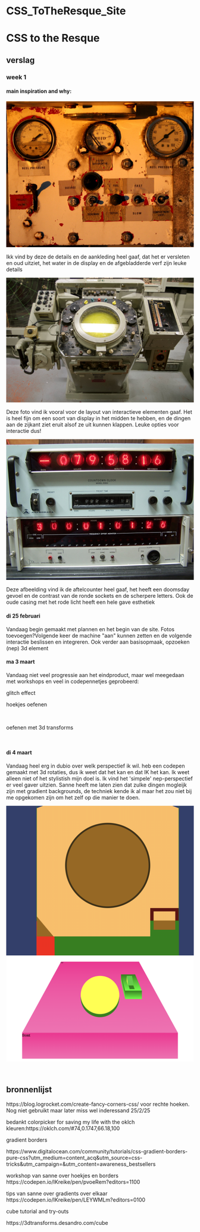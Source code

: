 # CSS_ToTheResque_Site
 
<h1> CSS to the Resque</h1>
<h2>verslag</h2>
<h3>week 1</h3>
<h4>main inspiration and why:</h4>
<img src="./assets/2557528134_13a7e74dea_o.jpg" alt="">
<p>Ikk vind by deze de details en de aankleding heel gaaf, dat het er versleten en oud uitziet, het water in de display en de afgebladderde verf zijn leuke details</p>
<img src="./assets/52706072209_afed1a68eb_o.jpg" alt="">
<p>Deze foto vind ik vooral voor de layout van interactieve elementen gaaf. Het is heel fijn om een soort van display in het midden te hebben, en de dingen aan de zijkant ziet eruit alsof ze uit kunnen klappen. Leuke opties voor interactie dus!</p>
<img src="./assets/2472526663_c5f3e3dbf7_o.jpg" alt="">
<p>Deze afbeelding vind ik de aftelcounter heel gaaf, het heeft een doomsday gevoel en de contrast van de ronde sockets en de scherpere letters. Ook de oude casing met het rode licht heeft een hele gave esthetiek</p>
<h4>di 25 februari</h4>
<p>Vandaag begin gemaakt met plannen en het begin van de site. Fotos toevoegen?Volgende keer de machine "aan" kunnen zetten en de volgende interactie beslissen en integreren. Ook verder aan basisopmaak, opzoeken (nep) 3d element</p>

<h4>ma 3 maart</h4>
<p>Vandaag niet veel progressie aan het eindproduct, maar wel meegedaan met workshops en veel in codepennetjes geprobeerd:</p>
<p>glitch effect</p>
<a href="https://codepen.io/IKreike/pen/vEYxyzX"></a>
<p>hoekjes oefenen</p>
<img src="https://codepen.io/IKreike/pen/pvoeRem" alt="">
<p>oefenen met 3d transforms</p>
<img src="https://codepen.io/IKreike/pen/XJWMjyE" alt="">

<h4>di 4 maart</h4>
<p>Vandaag heel erg in dubio over welk perspectief ik wil. heb een codepen gemaakt met 3d rotaties, dus ik weet dat het kan en dat IK het kan. Ik weet alleen niet of het stylistish mijn doel is. Ik vind het 'simpele' nep-perspectief er veel gaver uitzien. Sanne heeft me laten zien dat zulke dingen mogleijk zijn met gradient backgrounds, de techniek kende ik al maar het zou niet bij me opgekomen zijn om het zelf op die manier te doen.</p>
<a href="https://codepen.io/IKreike/pen/VYwpRPp?editors=1100"></a>
<img src="./assets/2d perspectief.png" alt="2d perspectief">
<img src="./assets/3d perspectief.png" alt="3d perspectief">


<p></p>
<img src="" alt="">
<a href="http://"></a>




<h2> bronnenlijst </h2>
<p>https://blog.logrocket.com/create-fancy-corners-css/ voor rechte hoeken. Nog niet gebruikt maar later miss wel inderessand 25/2/25</p>

<p>bedankt colorpicker for saving my life with the oklch kleuren:https://oklch.com/#74,0.1747,66.18,100</p>

<p>gradient borders</p>
https://www.digitalocean.com/community/tutorials/css-gradient-borders-pure-css?utm_medium=content_acq&utm_source=css-tricks&utm_campaign=&utm_content=awareness_bestsellers

<p>workshop van sanne over hoekjes en borders
https://codepen.io/IKreike/pen/pvoeRem?editors=1100</p>
<p>tips van sanne over gradients over elkaar
https://codepen.io/IKreike/pen/LEYWMLm?editors=0100 </p>

<p>cube tutorial and try-outs</p>
<p>https://3dtransforms.desandro.com/cube</p>


<p></p>

<img src="" alt="">
<a href="http://"></a>